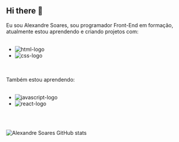 ## Hi there 👋

Eu sou Alexandre Soares, sou programador Front-End em formação, atualmente estou aprendendo e criando projetos com: 
<br>
<br>
  - <img src="https://img.shields.io/badge/HTML5-E34F26?style=for-the-badge&logo=html5&logoColor=white" alt="html-logo" />
  - <img src="https://img.shields.io/badge/CSS3-1572B6?style=for-the-badge&logo=css3&logoColor=white" alt="css-logo" />
<br>
<br>
Também estou aprendendo:
<br>
<br>
  <ul>
    <li>
      <img src="https://img.shields.io/badge/JavaScript-323330?style=for-the-badge&logo=javascript&logoColor=F7DF1E" alt="javascript-logo" />
    </li>  
    <li>
      <img src="https://img.shields.io/badge/React-20232A?style=for-the-badge&logo=react&logoColor=61DAFB" alt="react-logo" />
    </li>
  </ul>
<br>
<br>

![Alexandre Soares GitHub stats](https://github-readme-stats.vercel.app/api?username=Alexandre-1509&show_icons=true&theme=dark)
